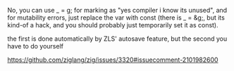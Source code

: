 No, you can use _ = g; for marking as "yes compiler i know its unused", and for mutability errors, just replace the var with const (there is _ = &g;, but its kind-of a hack, and you should probably just temporarily set it as const).

the first is done automatically by ZLS' autosave feature, but the second you have to do yourself

https://github.com/ziglang/zig/issues/3320#issuecomment-2101982600
